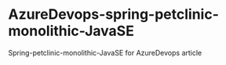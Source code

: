 # AzureDevops-spring-petclinic-monolithic-JavaSE
Spring-petclinic-monolithic-JavaSE for AzureDevops article
